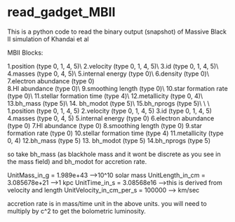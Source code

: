 # read_gadget_MBII
This is a python code to read the binary output (snapshot) of Massive Black II simulation of Khandai et al

MBII Blocks:

1.position (type 0, 1, 4, 5)\\
2.velocity (type 0, 1, 4, 5)\\
3.id       (type 0, 1, 4, 5)\\
4.masses   (type 0, 4, 5)\\
5.internal energy (type 0)\\
6.density (type 0)\\
7.electron abundance (type 0)\
8.HI abundance (type 0)\\
9.smoothing length (type 0)\\
10.star formation rate (type 0)\\
11.stellar formation time (type 4)\\
12.metallicity (type 0, 4)\\
13.bh_mass (type 5)\\
14. bh_modot (type 5)\\
15.bh_nprogs (type 5)\\
\\
\\
1.position (type 0, 1, 4, 5)
2.velocity (type 0, 1, 4, 5)
3.id       (type 0, 1, 4, 5)
4.masses   (type 0, 4, 5)
5.internal energy (type 0)
6.electron abundance (type 0)
7.HI abundance (type 0)
8.smoothing length (type 0)
9.star formation rate (type 0)
10.stellar formation time (type 4)
11.metallicity (type 0, 4)
12.bh_mass (type 5)
13. bh_modot (type 5)
14.bh_nprogs (type 5)

so take bh_mass (as blackhole mass and it wont be discrete as you see in the mass field)
and bh_modot for accretion rate.

UnitMass_in_g = 1.989e+43            -->10^10 solar mass
UnitLength_in_cm = 3.085678e+21      -->1 kpc
UnitTime_in_s = 3.08568e16           -->this is derived from velocity and length
UnitVelocity_in_cm_per_s = 100000    --> km/sec

accretion rate is in mass/time unit in the above units. you will need to multiply by 
c^2 to get the bolometric luminosity.
